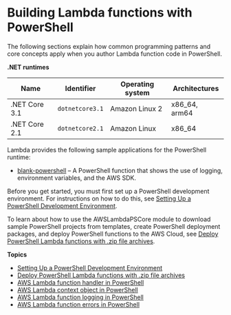# Building Lambda functions with PowerShell<a name="lambda-powershell"></a>

The following sections explain how common programming patterns and core concepts apply when you author Lambda function code in PowerShell\.


**\.NET runtimes**  

| Name | Identifier | Operating system | Architectures | 
| --- | --- | --- | --- | 
|  \.NET Core 3\.1  |  `dotnetcore3.1`  |  Amazon Linux 2  |  x86\_64, arm64  | 
|  \.NET Core 2\.1  |  `dotnetcore2.1`  |  Amazon Linux  |  x86\_64  | 

Lambda provides the following sample applications for the PowerShell runtime:
+ [blank\-powershell](https://github.com/awsdocs/aws-lambda-developer-guide/tree/main/sample-apps/blank-powershell) – A PowerShell function that shows the use of logging, environment variables, and the AWS SDK\.

Before you get started, you must first set up a PowerShell development environment\. For instructions on how to do this, see [Setting Up a PowerShell Development Environment](powershell-devenv.md)\.

To learn about how to use the AWSLambdaPSCore module to download sample PowerShell projects from templates, create PowerShell deployment packages, and deploy PowerShell functions to the AWS Cloud, see [Deploy PowerShell Lambda functions with \.zip file archives](powershell-package.md)\.

**Topics**
+ [Setting Up a PowerShell Development Environment](powershell-devenv.md)
+ [Deploy PowerShell Lambda functions with \.zip file archives](powershell-package.md)
+ [AWS Lambda function handler in PowerShell](powershell-handler.md)
+ [AWS Lambda context object in PowerShell](powershell-context.md)
+ [AWS Lambda function logging in PowerShell](powershell-logging.md)
+ [AWS Lambda function errors in PowerShell](powershell-exceptions.md)